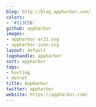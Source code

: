 ```yaml
---
blog: http://blog.appharbor.com/
colors:
- '#113C5B'
github: appharbor
images:
- appharbor-ar21.svg
- appharbor-icon.svg
layout: default
logohandle: appharbor
sort: appharbor
tags:
- hosting
- dotnet
title: AppHarbor
twitter: appharbor
website: https://appharbor.com/
---
```

